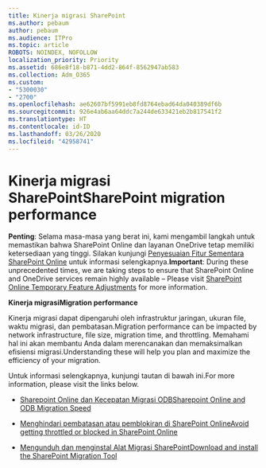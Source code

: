 ```yaml
---
title: Kinerja migrasi SharePoint
ms.author: pebaum
author: pebaum
ms.audience: ITPro
ms.topic: article
ROBOTS: NOINDEX, NOFOLLOW
localization_priority: Priority
ms.assetid: 686e8f18-b871-4dd2-864f-8562947ab583
ms.collection: Adm_O365
ms.custom:
- "5300030"
- "2700"
ms.openlocfilehash: ae62607bf5991eb8fd8764ebad64da040389df6b
ms.sourcegitcommit: 926e4ab6aa64ddc7a244de633421eb2b817541f2
ms.translationtype: HT
ms.contentlocale: id-ID
ms.lasthandoff: 03/26/2020
ms.locfileid: "42958741"
---
```

# <a name="sharepoint-migration-performance"></a><span data-ttu-id="d4040-102">Kinerja migrasi SharePoint</span><span class="sxs-lookup"><span data-stu-id="d4040-102">SharePoint migration performance</span></span>

<span data-ttu-id="d4040-103">**Penting**: Selama masa-masa yang berat ini, kami mengambil langkah untuk memastikan bahwa SharePoint Online dan layanan OneDrive tetap memiliki ketersediaan yang tinggi. Silakan kunjungi [Penyesuaian Fitur Sementara SharePoint Online](https://aka.ms/ODSPAdjustments) untuk informasi selengkapnya.</span><span class="sxs-lookup"><span data-stu-id="d4040-103">**Important**: During these unprecedented times, we are taking steps to ensure that SharePoint Online and OneDrive services remain highly available – Please visit [SharePoint Online Temporary Feature Adjustments](https://aka.ms/ODSPAdjustments) for more information.</span></span>

<span data-ttu-id="d4040-104">**Kinerja migrasi**</span><span class="sxs-lookup"><span data-stu-id="d4040-104">**Migration performance**</span></span>

<span data-ttu-id="d4040-105">Kinerja migrasi dapat dipengaruhi oleh infrastruktur jaringan, ukuran file, waktu migrasi, dan pembatasan.</span><span class="sxs-lookup"><span data-stu-id="d4040-105">Migration performance can be impacted by network infrastructure, file size, migration time, and throttling.</span></span> <span data-ttu-id="d4040-106">Memahami hal ini akan membantu Anda dalam merencanakan dan memaksimalkan efisiensi migrasi.</span><span class="sxs-lookup"><span data-stu-id="d4040-106">Understanding these will help you plan and maximize the efficiency of your migration.</span></span>

<span data-ttu-id="d4040-107">Untuk informasi selengkapnya, kunjungi tautan di bawah ini.</span><span class="sxs-lookup"><span data-stu-id="d4040-107">For more information, please visit the links below.</span></span>

- [<span data-ttu-id="d4040-108">Sharepoint Online dan Kecepatan Migrasi ODB</span><span class="sxs-lookup"><span data-stu-id="d4040-108">Sharepoint Online and ODB Migration Speed</span></span>](https://docs.microsoft.com/sharepointmigration/sharepoint-online-and-onedrive-migration-speed)

- [<span data-ttu-id="d4040-109">Menghindari pembatasan atau pemblokiran di SharePoint Online</span><span class="sxs-lookup"><span data-stu-id="d4040-109">Avoid getting throttled or blocked in SharePoint Online</span></span>](https://docs.microsoft.com/sharepoint/dev/general-development/how-to-avoid-getting-throttled-or-blocked-in-sharepoint-online)

- [<span data-ttu-id="d4040-110">Mengunduh dan menginstal Alat Migrasi SharePoint</span><span class="sxs-lookup"><span data-stu-id="d4040-110">Download and install the SharePoint Migration Tool</span></span>](https://docs.microsoft.com/sharepointmigration/introducing-the-sharepoint-migration-tool)
